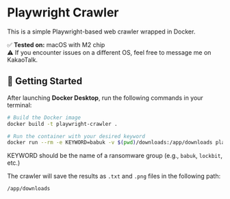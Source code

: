 # Playwright Crawler

This is a simple Playwright-based web crawler wrapped in Docker.

✅ **Tested on:** macOS with M2 chip  
⚠️ If you encounter issues on a different OS, feel free to message me on KakaoTalk.

## 🚀 Getting Started

After launching **Docker Desktop**, run the following commands in your terminal:

```bash
# Build the Docker image
docker build -t playwright-crawler .

# Run the container with your desired keyword
docker run --rm -e KEYWORD=babuk -v $(pwd)/downloads:/app/downloads playwright-crawler
```

KEYWORD should be the name of a ransomware group (e.g., `babuk`, `lockbit`, etc.)

The crawler will save the results as `.txt` and `.png` files in the following path:

`/app/downloads`